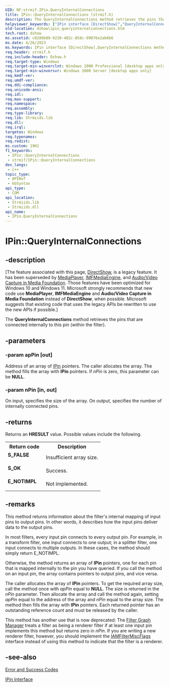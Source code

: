 ```yaml
---
UID: NF:strmif.IPin.QueryInternalConnections
title: IPin::QueryInternalConnections (strmif.h)
description: The QueryInternalConnections method retrieves the pins that are connected internally to this pin (within the filter).
helpviewer_keywords: ["IPin interface [DirectShow]","QueryInternalConnections method","IPin.QueryInternalConnections","IPin::QueryInternalConnections","IPinQueryInternalConnections","QueryInternalConnections","QueryInternalConnections method [DirectShow]","QueryInternalConnections method [DirectShow]","IPin interface","dshow.ipin_queryinternalconnections","strmif/IPin::QueryInternalConnections"]
old-location: dshow\ipin_queryinternalconnections.htm
tech.root: dshow
ms.assetid: c0289b89-9220-402c-858c-09076e2ab6b6
ms.date: 4/26/2023
ms.keywords: IPin interface [DirectShow],QueryInternalConnections method, IPin.QueryInternalConnections, IPin::QueryInternalConnections, IPinQueryInternalConnections, QueryInternalConnections, QueryInternalConnections method [DirectShow], QueryInternalConnections method [DirectShow],IPin interface, dshow.ipin_queryinternalconnections, strmif/IPin::QueryInternalConnections
req.header: strmif.h
req.include-header: Dshow.h
req.target-type: Windows
req.target-min-winverclnt: Windows 2000 Professional [desktop apps only]
req.target-min-winversvr: Windows 2000 Server [desktop apps only]
req.kmdf-ver: 
req.umdf-ver: 
req.ddi-compliance: 
req.unicode-ansi: 
req.idl: 
req.max-support: 
req.namespace: 
req.assembly: 
req.type-library: 
req.lib: Strmiids.lib
req.dll: 
req.irql: 
targetos: Windows
req.typenames: 
req.redist: 
ms.custom: 19H1
f1_keywords:
 - IPin::QueryInternalConnections
 - strmif/IPin::QueryInternalConnections
dev_langs:
 - c++
topic_type:
 - APIRef
 - kbSyntax
api_type:
 - COM
api_location:
 - Strmiids.lib
 - Strmiids.dll
api_name:
 - IPin.QueryInternalConnections
---
```


# IPin::QueryInternalConnections


## -description

\[The feature associated with this page, [DirectShow](/windows/win32/directshow/directshow), is a legacy feature. It has been superseded by [MediaPlayer](/uwp/api/Windows.Media.Playback.MediaPlayer), [IMFMediaEngine](/windows/win32/api/mfmediaengine/nn-mfmediaengine-imfmediaengine), and [Audio/Video Capture in Media Foundation](windows/win32/medfound/audio-video-capture-in-media-foundation). Those features have been optimized for Windows 10 and Windows 11. Microsoft strongly recommends that new code use **MediaPlayer**, **IMFMediaEngine** and **Audio/Video Capture in Media Foundation** instead of **DirectShow**, when possible. Microsoft suggests that existing code that uses the legacy APIs be rewritten to use the new APIs if possible.\]

The <b>QueryInternalConnections</b> method retrieves the pins that are connected internally to this pin (within the filter).

## -parameters

### -param apPin [out]

Address of an array of <a href="/windows/desktop/api/strmif/nn-strmif-ipin">IPin</a> pointers. The caller allocates the array. The method fills the array with <b>IPin</b> pointers. If <i>nPin</i> is zero, this parameter can be <b>NULL</b>.

### -param nPin [in, out]

On input, specifies the size of the array. On output, specifies the number of internally connected pins.

## -returns

Returns an <b>HRESULT</b> value. Possible values include the following.

<table>
<tr>
<th>Return code</th>
<th>Description</th>
</tr>
<tr>
<td width="40%">
<dl>
<dt><b>S_FALSE</b></dt>
</dl>
</td>
<td width="60%">
Insufficient array size.

</td>
</tr>
<tr>
<td width="40%">
<dl>
<dt><b>S_OK</b></dt>
</dl>
</td>
<td width="60%">
Success.

</td>
</tr>
<tr>
<td width="40%">
<dl>
<dt><b>E_NOTIMPL</b></dt>
</dl>
</td>
<td width="60%">
Not implemented.

</td>
</tr>
</table>

## -remarks

This method returns information about the filter's internal mapping of input pins to output pins. In other words, it describes how the input pins deliver data to the output pins.

In most filters, every input pin connects to every output pin. For example, in a transform filter, one input connects to one output; in a splitter filter, one input connects to multiple outputs. In these cases, the method should simply return E_NOTIMPL.

Otherwise, the method returns an array of <b>IPin</b> pointers, one for each pin that is mapped internally to the pin you have queried. If you call the method on an input pin, the array contains pointers to output pins, and vice versa.

The caller allocates the array of <b>IPin</b> pointers. To get the required array size, call the method once with <i>apPin</i> equal to <b>NULL</b>. The size is returned in the <i>nPin</i> parameter. Then allocate the array and call the method again, setting <i>apPin</i> equal to the address of the array and <i>nPin</i> equal to the array size. The method then fills the array with <b>IPin</b> pointers. Each returned pointer has an outstanding reference count and must be released by the caller.

This method has another use that is now deprecated: The <a href="/windows/desktop/DirectShow/filter-graph-manager">Filter Graph Manager</a> treats a filter as being a renderer filter if at least one input pin implements this method but returns zero in <i>nPin</i>. If you are writing a new renderer filter, however, you should implement the <a href="/windows/desktop/api/strmif/nn-strmif-iamfiltermiscflags">IAMFilterMiscFlags</a> interface instead of using this method to indicate that the filter is a renderer.

## -see-also

<a href="/windows/desktop/DirectShow/error-and-success-codes">Error and Success Codes</a>



<a href="/windows/desktop/api/strmif/nn-strmif-ipin">IPin Interface</a>